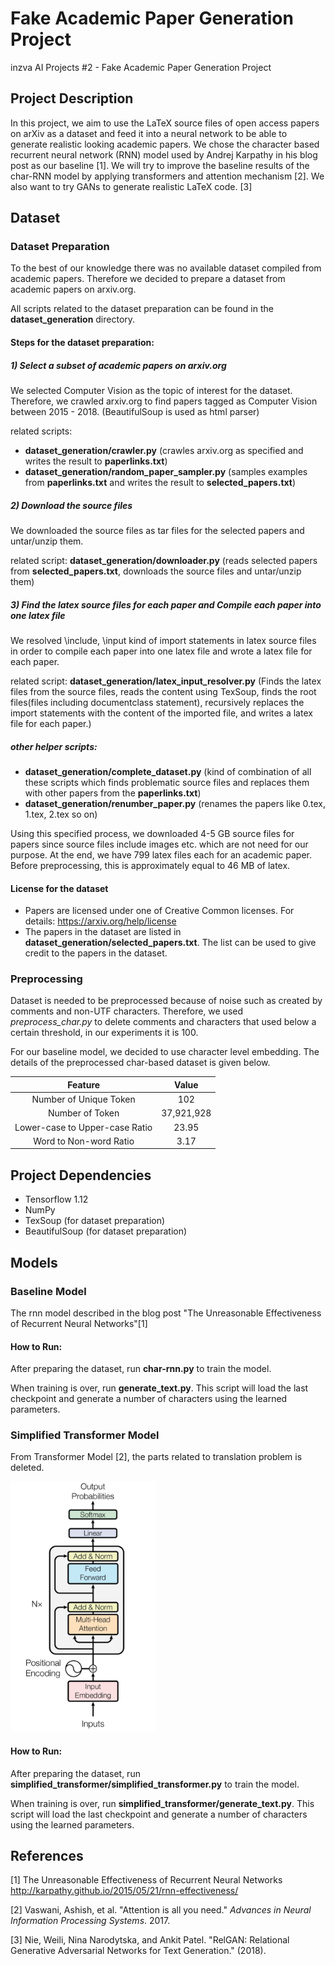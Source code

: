 # Fake Academic Paper Generation Project
inzva AI Projects #2 - Fake Academic Paper Generation Project

## Project Description

In this project, we aim to use the LaTeX source files of open access papers on arXiv
as a dataset and feed it into a neural network to be able to generate realistic
looking academic papers. We chose the character based recurrent neural network (RNN)
model used by Andrej Karpathy in his blog post as our baseline [1]. We will try to improve
the baseline results of the char-RNN model by applying transformers and attention
mechanism [2]. We also want to try GANs to generate realistic LaTeX code. [3]

## Dataset

### Dataset Preparation
To the best of our knowledge there was no available dataset compiled from academic papers. Therefore we decided to prepare a dataset from academic papers on arxiv.org. 

All scripts related to the dataset preparation can be found in the **dataset_generation** directory.

#### Steps for the dataset preparation:
##### 1) Select a subset of academic papers on arxiv.org  
We selected Computer Vision as the topic of interest for the dataset. Therefore, we crawled arxiv.org to find papers tagged as Computer Vision between 2015 - 2018. (BeautifulSoup is used as html parser)

related scripts: 
* **dataset_generation/crawler.py** (crawles arxiv.org as specified and writes the result to **paperlinks.txt**)
* **dataset_generation/random_paper_sampler.py** (samples examples from **paperlinks.txt** and writes the result to **selected_papers.txt**)

##### 2) Download the source files
We downloaded the source files as tar files for the selected papers and untar/unzip them.

related script: **dataset_generation/downloader.py** (reads selected papers from **selected_papers.txt**, downloads the source files and untar/unzip them)

##### 3) Find the latex source files for each paper and Compile each paper into one latex file
We resolved \include, \input kind of import statements in latex source files in order to compile each paper into one latex file and wrote a latex file for each paper. 

related script: **dataset_generation/latex_input_resolver.py** (Finds the latex files from the source files, reads the content using TexSoup, finds the root files(files including documentclass statement), recursively replaces the import statements with the content of the imported file, and writes a latex file for each paper.)

##### other helper scripts:
* **dataset_generation/complete_dataset.py** (kind of combination of all these scripts which finds problematic source files and replaces them with other papers from the **paperlinks.txt**)
* **dataset_generation/renumber_paper.py** (renames the papers like 0.tex, 1.tex, 2.tex so on)

Using this specified process, we downloaded 4-5 GB source files for papers since source files include images etc. which are not need for our purpose. At the end, we have 799 latex files each for an academic paper. Before preprocessing, this is approximately equal to 46 MB of latex. 

#### License for the dataset
* Papers are licensed under one of Creative Common licenses. For details: https://arxiv.org/help/license
* The papers in the dataset are listed in **dataset_generation/selected_papers.txt**. The list can be used to give credit to the papers in the dataset.

### Preprocessing
Dataset is needed to be preprocessed because of noise such as created by comments and non-UTF characters. Therefore, we used _preprocess_char.py_ to delete comments and characters that used below a certain threshold, in our experiments it is 100. 

For our baseline model, we decided to use character level embedding. The details of the preprocessed char-based dataset is given below.

|         **Feature**         |  **Value** |
|:------------------------------:|:----------:|
| Number of Unique Token              |     102    |
| Number of Token                     | 37,921,928 |
| Lower-case to Upper-case Ratio |    23.95   |
| Word to Non-word Ratio         |    3.17    |


## Project Dependencies

- Tensorflow 1.12
- NumPy
- TexSoup (for dataset preparation)
- BeautifulSoup (for dataset preparation)

## Models

### Baseline Model
The rnn model described in the blog post "The Unreasonable Effectiveness of Recurrent Neural Networks"[1] 
#### How to Run:
After preparing the dataset, run **char-rnn.py** to train the model.

When training is over, run **generate_text.py**. This script will load the last
checkpoint and generate a number of characters using the learned parameters.

### Simplified Transformer Model
From Transformer Model [2], the parts related to translation problem is deleted.

<img src="./simplified_transformer/simplified_transformer_model.png" height="400"/>

#### How to Run:
After preparing the dataset, run **simplified_transformer/simplified_transformer.py** to train the model.

When training is over, run **simplified_transformer/generate_text.py**. This script will load the last
checkpoint and generate a number of characters using the learned parameters.

## References

[1] The Unreasonable Effectiveness of Recurrent Neural Networks
http://karpathy.github.io/2015/05/21/rnn-effectiveness/

[2] Vaswani, Ashish, et al. "Attention is all you need." *Advances in Neural Information Processing Systems*. 2017.

[3] Nie, Weili, Nina Narodytska, and Ankit Patel. "RelGAN: Relational Generative Adversarial Networks for Text Generation." (2018).
